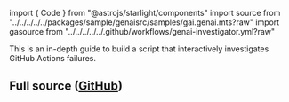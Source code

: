 import { Code } from "@astrojs/starlight/components"
import source from "../../../../../packages/sample/genaisrc/samples/gai.genai.mts?raw"
import gasource from "../../../../../.github/workflows/genai-investigator.yml?raw"

This is an in-depth guide to build a script that interactively investigates GitHub Actions failures.

## Full source ([GitHub](https://github.com/microsoft/genaiscript/blob/main/packages/sample/genaisrc/gai.genai.mts))

<Code code={source} wrap={true} lang="ts" title="gai.genai.mts" />

<Code code={gasource} wrap={true} lang="yaml" title="gai.yml" />